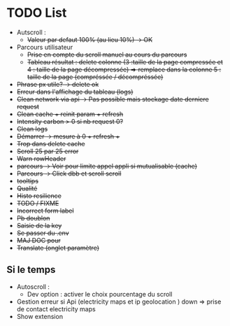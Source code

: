 # TODO List
- Autscroll :
    - ~~Valeur par defaut 100% (au lieu 10%) -> OK~~
- Parcours utilisateur 
    - ~~Prise en compte du scroll manuel au cours du parcours~~ 
    - ~~Tableau résultat : delete colonne (3 :taille de la page compressée  et 4 : taille de la page décompressée) => remplace dans la colonne 5 : taille de la page (compréssée / décompréssée)~~
- ~~Phrase px utile? -> delete ok~~
- ~~Erreur dans l'affichage du tableau (logs)~~
- ~~Clean network via api -> Pas possible mais stockage date derniere request~~
- ~~Clean cache + reinit param + refresh~~
- ~~Intensity carbon > 0 si nb request 0?~~
- ~~Clean logs~~
- ~~Démarrer -> mesure à 0 + refresh +~~ 
- ~~Trop dans delete cache~~
- ~~Scroll 25 par 25 error~~
- ~~Warn rowHeader~~
- ~~parcours -> Voir pour limite appel appli si mutualisable (cache)~~
- ~~Parcours -> Click dbb et scroll scroll~~
- ~~tooltips~~
- ~~Qualité~~
- ~~Histo resilience~~
- ~~TODO / FIXME~~
- ~~Incorrect form label~~
- ~~Pb doublon~~
- ~~Saisie de la key~~
- ~~Se passer du .env~~
- ~~MAJ DOC pour~~
- ~~Translate (onglet paramètre)~~

## Si le temps
- Autoscroll :
  - Dev option : activer le choix pourcentage du scroll
- Gestion erreur si Api (electricity maps et ip geolocation ) down => prise de contact electricity maps
- Show extension
